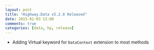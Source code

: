 ```yaml
---
layout: post
title: "Highway.Data v5.2.0 Released"
date: 2015-02-03 12:00
comments: true
categories: [data, hp, release]
---
```


* Adding Virtual keyword for `DataContext` extension to most methods
